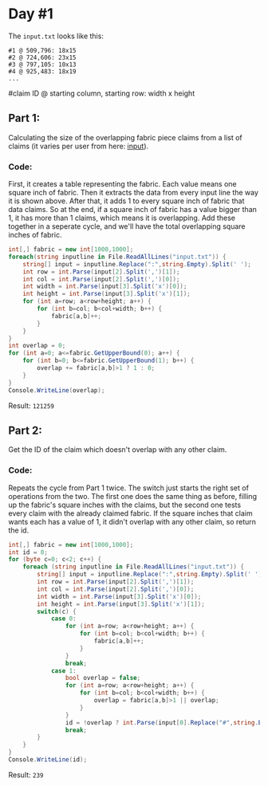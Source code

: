 # Day #1
The `input.txt` looks like this:
```
#1 @ 509,796: 18x15
#2 @ 724,606: 23x15
#3 @ 797,105: 10x13
#4 @ 925,483: 18x19
...
```
#claim ID @ starting column, starting row: width x height
## Part 1:
Calculating the size of the overlapping fabric piece claims from a list of claims (it varies per user from here: [input](https://adventofcode.com/2018/day/3/input)).
### Code:
First, it creates a table representing the fabric. Each value means one square inch of fabric. Then it extracts the data from every input line the way it is shown above. After that, it adds 1 to every square inch of fabric that data claims. So at the end, if a square inch of fabric has a value bigger than 1, it has more than 1 claims, which means it is overlapping. Add these together in a seperate cycle, and we'll have the total overlapping square inches of fabric. 
```csharp
int[,] fabric = new int[1000,1000];
foreach(string inputline in File.ReadAllLines("input.txt")) {
    string[] input = inputline.Replace(":",string.Empty).Split(' ');
    int row = int.Parse(input[2].Split(',')[1]);
    int col = int.Parse(input[2].Split(',')[0]);
    int width = int.Parse(input[3].Split('x')[0]);
    int height = int.Parse(input[3].Split('x')[1]);
    for (int a=row; a<row+height; a++) {
        for (int b=col; b<col+width; b++) {
            fabric[a,b]++;
        }
    }
}
int overlap = 0;
for (int a=0; a<=fabric.GetUpperBound(0); a++) {
    for (int b=0; b<=fabric.GetUpperBound(1); b++) {
        overlap += fabric[a,b]>1 ? 1 : 0;
    }
}
Console.WriteLine(overlap);

```
Result: `121259`
## Part 2:
Get the ID of the claim which doesn't overlap with any other claim.
### Code:
Repeats the cycle from Part 1 twice. The switch just starts the right set of operations from the two. The first one does the same thing as before, filling up the fabric's square inches with the claims, but the second one tests every claim with the already claimed fabric. If the square inches that claim wants each has a value of 1, it didn't overlap with any other claim, so return the id.
```csharp
int[,] fabric = new int[1000,1000];
int id = 0;
for (byte c=0; c<2; c++) {
    foreach (string inputline in File.ReadAllLines("input.txt")) {
        string[] input = inputline.Replace(":",string.Empty).Split(' ');
        int row = int.Parse(input[2].Split(',')[1]);
        int col = int.Parse(input[2].Split(',')[0]);
        int width = int.Parse(input[3].Split('x')[0]);
        int height = int.Parse(input[3].Split('x')[1]);
        switch(c) {
            case 0:
                for (int a=row; a<row+height; a++) {
                    for (int b=col; b<col+width; b++) {
                        fabric[a,b]++;
                    }
                }
                break;
            case 1:
                bool overlap = false;
                for (int a=row; a<row+height; a++) {
                    for (int b=col; b<col+width; b++) {
                        overlap = fabric[a,b]>1 || overlap;
                    }
                }
                id = !overlap ? int.Parse(input[0].Replace("#",string.Empty)) : id;
                break;
        }
    }
}
Console.WriteLine(id);
```
Result: `239`
